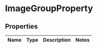 
# ImageGroupProperty

## Properties
Name | Type | Description | Notes
------------ | ------------- | ------------- | -------------



